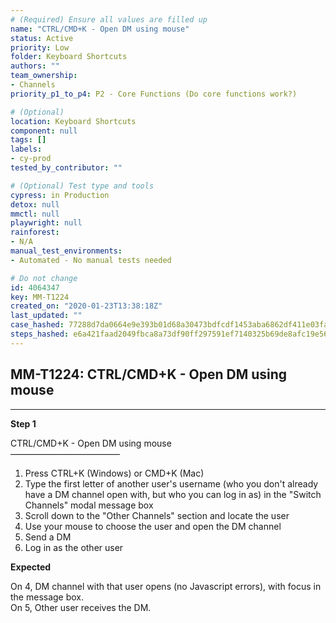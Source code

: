 ```yaml
---
# (Required) Ensure all values are filled up
name: "CTRL/CMD+K - Open DM using mouse"
status: Active
priority: Low
folder: Keyboard Shortcuts
authors: ""
team_ownership: 
- Channels
priority_p1_to_p4: P2 - Core Functions (Do core functions work?)

# (Optional)
location: Keyboard Shortcuts
component: null
tags: []
labels: 
- cy-prod
tested_by_contributor: ""

# (Optional) Test type and tools
cypress: in Production
detox: null
mmctl: null
playwright: null
rainforest: 
- N/A
manual_test_environments: 
- Automated - No manual tests needed

# Do not change
id: 4064347
key: MM-T1224
created_on: "2020-01-23T13:38:18Z"
last_updated: ""
case_hashed: 77288d7da0664e9e393b01d68a30473bdfcdf1453aba6862df411e03faae8dc74fd069510c9617fee33deff5c393a7f5
steps_hashed: e6a421faad2049fbca8a73df90ff297591ef7140325b69de8afc19e568558fad23381775cd3989552c577c4da3c5f2d9
---
```


<!-- (Auto-generated) Based on frontmatter's "key" and "name" -->

## MM-T1224: CTRL/CMD+K - Open DM using mouse

---

**Step 1**

CTRL/CMD+K - Open DM using mouse\
–––––––––––––––––––––––––

1. Press CTRL+K (Windows) or CMD+K (Mac)
2. Type the first letter of another user's username (who you don't already have a DM channel open with, but who you can log in as) in the "Switch Channels" modal message box
3. Scroll down to the "Other Channels" section and locate the user
4. Use your mouse to choose the user and open the DM channel
5. Send a DM
6. Log in as the other user

**Expected**

On 4, DM channel with that user opens (no Javascript errors), with focus in the message box.\
On 5, Other user receives the DM.
